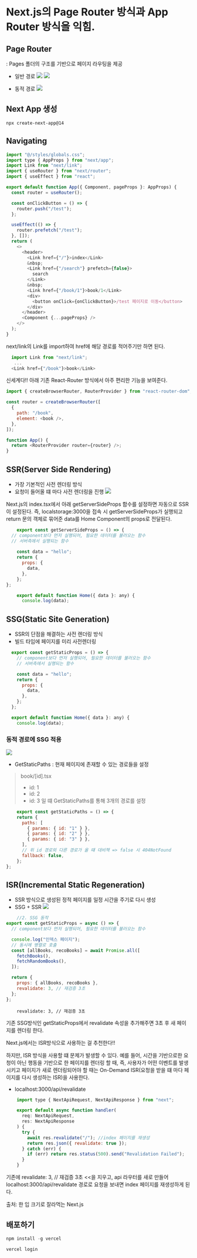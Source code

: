 # Next.js의 Page Router 방식과 App Router 방식을 익힘.
## Page Router
: Pages 폴더의 구조를 기반으로 페이지 라우팅을 제공
- 일반 경로
![](https://velog.velcdn.com/images/vekkary/post/bb5b4328-c446-4f75-8fc4-693890610f55/image.png)
![](https://velog.velcdn.com/images/vekkary/post/3be068d4-2ed8-4e29-b794-373d000a1bce/image.png)

- 동적 경로
![](https://velog.velcdn.com/images/vekkary/post/e960012c-8d9e-4cc7-a7bd-5aea9a096b72/image.png)

## Next App 생성
```
npx create-next-app@14 
```

## Navigating
``` js
import "@/styles/globals.css";
import type { AppProps } from "next/app";
import Link from "next/link";
import { useRouter } from "next/router";
import { useEffect } from "react";

export default function App({ Component, pageProps }: AppProps) {
  const router = useRouter();

  const onClickButton = () => {
    router.push("/test");
  };

  useEffect(() => {
    router.prefetch("/test");
  }, []);
  return (
    <>
      <header>
        <Link href={"/"}>index</Link>
        &nbsp;
        <Link href={"/search"} prefetch={false}>
          search
        </Link>
        &nbsp;
        <Link href={"/book/1"}>book/1</Link>
        <div>
          <button onClick={onClickButton}>/test 페이지로 이동</button>
        </div>
      </header>
      <Component {...pageProps} />
    </>
  );
}

```

next/link의 Link를 import하여 href에 해당 경로를 적어주기만 하면 된다.
```js
  import Link from "next/link"; 
   ...
  <Link href={"/book"}>book</Link>
```
신세계다!! 아래 기존 React-Router 방식에서 아주 편리한 기능을 보여준다.
```js
import { createBrowserRouter, RouterProvider } from "react-router-dom";

const router = createBrowserRouter([
  {
    path: "/book",
    element: <book />,
  },
]);

function App() {
  return <RouterProvider router={router} />;
}

```

## SSR(Server Side Rendering)
- 가장 기본적인 사전 렌더링 방식
- 요청이 들어올 떄 마다 사전 렌더링을 진행
![](https://velog.velcdn.com/images/vekkary/post/411b7a6b-1d00-4790-8171-d198ab54259c/image.png)

Next.js의 index.tsx에서 아래 getServerSideProps 함수를 설정하면 자동으로 SSR이 설정된다. 즉, localstorage:3000을 접속 시 getServerSideProps가 실행되고 return 문의 객체로 묶어준 data를 Home Component의 props로 전달된다.
``` javascript
	export const getServerSideProps = () => {
  // component보다 먼저 실행되어, 필요한 데이터를 불러오는 함수
  // 서버측에서 실행되는 함수 
      
    const data = "hello";
    return {
      props: {
        data,
      },
    };
};

    export default function Home({ data }: any) {
      console.log(data);
```
## SSG(Static Site Generation)
- SSR의 단점을 해결하는 사전 렌더링 방식
- 빌드 타임에 페이지를 미리 사전렌더링
``` javascript
  export const getStaticProps = () => {
    // component보다 먼저 실행되어, 필요한 데이터를 불러오는 함수
    // 서버측에서 실행되는 함수 

    const data = "hello";
    return {
      props: {
        data,
      },
    };
  };

  export default function Home({ data }: any) {
    console.log(data);
```

### 동적 경로에 SSG 적용
![](https://velog.velcdn.com/images/vekkary/post/7c266af3-f4ba-47d5-b9e4-4615f7298329/image.png)

- GetStaticPaths 
: 현재 페이지에 존재할 수 있는 경로들을 설정
> book/[id].tsx
> - id: 1
> - id: 2
> - id: 3
> 일 떄 GetStaticPaths를 통해 3개의 경로를 설정

```js
	export const getStaticPaths = () => {
    return {
      paths: [
        { params: { id: "1" } },
        { params: { id: "2" } },
        { params: { id: "3" } },
      ],
      // 위 id 경로외 다른 경로가 올 떄 대비책 => false 시 404NotFound
      fallback: false,
    };
};
```
## ISR(Incremental Static Regeneration)
- SSR 방식으로 생성된 정적 페이지를 일정 시간을 주기로 다시 생성
- SSG + SSR
![](https://velog.velcdn.com/images/vekkary/post/c3e74b0b-59c8-4e72-8d2e-b8fe31cfcfbc/image.png)

```js
	//2. SSG 동작
export const getStaticProps = async () => {
  // component보다 먼저 실행되어, 필요한 데이터를 불러오는 함수

  console.log("인덱스 페이지");
  // 동시에 병렬로 호출
  const [allBooks, recoBooks] = await Promise.all([
    fetchBooks(),
    fetchRandomBooks(),
  ]);

  return {
    props: { allBooks, recoBooks },
    revalidate: 3, // 재검증 3초
  };
};
```
```
    revalidate: 3, // 재검증 3초
```
기존 SSG방식인 getStaticProps에서 revalidate 속성을 추가해주면 3초 후 새 페이지를 렌더링 한다.

Next.js에서는 ISR방식으로 사용하는 걸 추천한다!!

하지만, ISR 방식을 사용할 떄 문제가 발생할 수 있다. 
예를 들어, 시간을 기반으로한 요청이 아닌 행동을 기반으로 한 페이지를 렌더링 할 때, 
즉, 사용자가 어떤 이벤트를 발생 시키고 페이지가 새로 렌더링되어야 할 때는 
On-Demand ISR(요청을 받을 떄 마다 페이지를 다시 생성하는 ISR)을 사용한다.

- localhost:3000/api/revalidate
```js
	import type { NextApiRequest, NextApiResponse } from "next";

    export default async function handler(
      req: NextApiRequest,
      res: NextApiResponse
    ) {
      try {
        await res.revalidate("/"); //index 페이지를 재생성
        return res.json({ revalidate: true });
      } catch (err) {
        if (err) return res.status(500).send("Revalidation Failed");
      }
    }

```
기존에     revalidate: 3, // 재검증 3초 <<을 지우고, api 라우터를 새로 만들어
localhost:3000/api/revalidate 경로로 요청을 보내면 index 페이지를 재생성하게 된다.

출처: 한 입 크기로 잘라먹는 Next.js

## 배포하기
``` js
npm install -g vercel

vercel login
```
